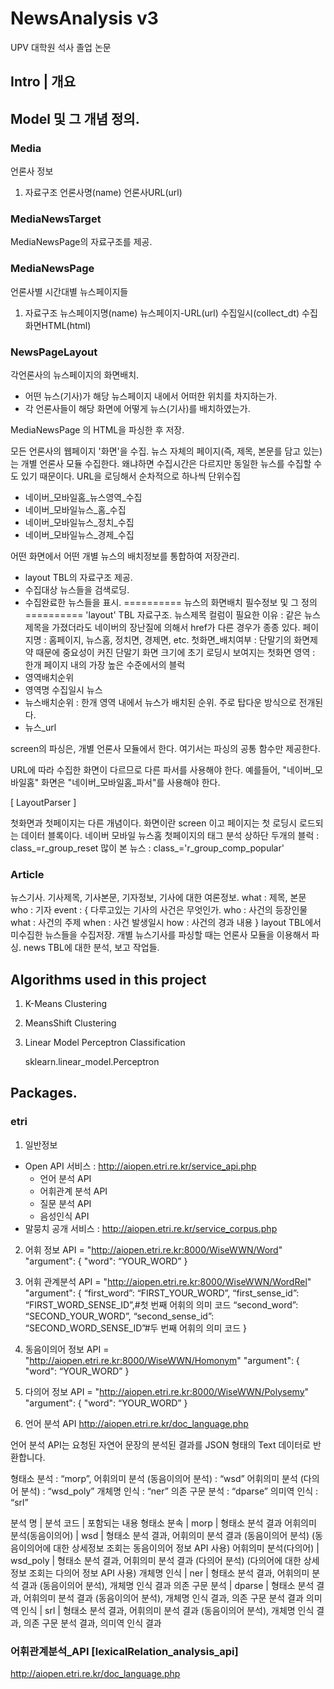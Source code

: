 <!-- #============================================================ -->
# NewsAnalysis v3
<!-- #============================================================ -->

UPV 대학원 석사 졸업 논문


<!-- #============================================================ -->
## Intro | 개요
<!-- #============================================================ -->





<!-- #============================================================ -->
## Model 및 그 개념 정의.
<!-- #============================================================ -->

### Media

언론사 정보

1. 자료구조
언론사명(name)
언론사URL(url)

### MediaNewsTarget

MediaNewsPage의 자료구조를 제공.

### MediaNewsPage

언론사별 시간대별 뉴스페이지들

1. 자료구조
뉴스페이지명(name)
뉴스페이지-URL(url)
수집일시(collect_dt)
수집화면HTML(html)

### NewsPageLayout

각언론사의 뉴스페이지의 화면배치.
- 어떤 뉴스(기사)가 해당 뉴스페이지 내에서 어떠한 위치를 차지하는가.
- 각 언론사들이 해당 화면에 어떻게 뉴스(기사)를 배치하였는가.

MediaNewsPage 의 HTML을 파싱한 후 저장.

모든 언론사의 웹페이지 '화면'을 수집.
뉴스 자체의 페이지(즉, 제목, 본문를 담고 있는)는 개별 언론사 모듈 수집한다.
왜냐하면 수집시간은 다르지만 동일한 뉴스를 수집할 수도 있기 때문이다.
URL을 로딩해서 순차적으로 하나씩 단위수집
- 네이버_모바일홈_뉴스영역_수집
- 네이버_모바일뉴스_홈_수집
- 네이버_모바일뉴스_정치_수집
- 네이버_모바일뉴스_경제_수집


어떤 화면에서 어떤 개별 뉴스의 배치정보를 통합하여 저장관리.
- layout TBL의 자료구조 제공.
- 수집대상 뉴스들을 검색로딩.
- 수집완료한 뉴스들을 표시.
========== 뉴스의 화면배치 필수정보 및 그 정의 ==========
'layout' TBL 자료구조.
뉴스제목 컬럼이 필요한 이유 : 같은 뉴스제목을 가졌더라도 네이버의 장난질에 의해서 href가 다른 경우가 종종 있다.
페이지명 : 홈페이지, 뉴스홈, 정치면, 경제면, etc.
첫화면_배치여부 : 단말기의 화면제약 때문에 중요성이 커진 단말기 화면 크기에 초기 로딩시 보여지는 첫화면
영역 : 한개 페이지 내의 가장 높은 수준에서의 블럭
- 영역배치순위
- 영역명
수집일시
뉴스
- 뉴스배치순위 : 한개 영역 내에서 뉴스가 배치된 순위. 주로 탑다운 방식으로 전개된다.
- 뉴스_url

screen의 파싱은, 개별 언론사 모듈에서 한다.
여기서는 파싱의 공통 함수만 제공한다.

URL에 따라 수집한 화면이 다르므로 다른 파서를 사용해야 한다.
예를들어, "네이버_모바일홈" 화면은 "네이버_모바일홈_파서"를 사용해야 한다.

[ LayoutParser ]

첫화면과 첫페이지는 다른 개념이다. 화면이란 screen 이고 페이지는 첫 로딩시 로드되는 데이터 블록이다.
네이버 모바일 뉴스홈 첫페이지의 태그 분석
상하단 두개의 블럭 : class_=r_group_reset
많이 본 뉴스 : class_='r_group_comp_popular'


### Article

뉴스기사.
기사제목, 기사본문, 기자정보, 기사에 대한 여론정보.
what : 제목, 본문
who : 기자
event : { 다루고있는 기사의 사건은 무엇인가.
   who : 사건의 등장인물
   what : 사건의 주제
   when : 사건 발생일시
   how : 사건의 경과 내용
}
layout TBL에서 미수집한 뉴스들을 수집저장.
개별 뉴스기사를 파싱할 때는 언론사 모듈을 이용해서 파싱.
news TBL에 대한 분석, 보고 작업들.


<!-- #============================================================ -->
## Algorithms used in this project 
<!-- #============================================================ -->

1. K-Means Clustering

2. MeansShift Clustering 

3. Linear Model Perceptron Classification 

    sklearn.linear_model.Perceptron




<!-- #============================================================ -->
## Packages.
<!-- #============================================================ -->

### etri

1. 일반정보
- Open API 서비스 : http://aiopen.etri.re.kr/service_api.php
    - 언어 분석 API
    - 어휘관계 분석 API
    - 질문 분석 API
    - 음성인식 API
- 말뭉치 공개 서비스 : http://aiopen.etri.re.kr/service_corpus.php


2. 어휘 정보 API
= "http://aiopen.etri.re.kr:8000/WiseWWN/Word"
 "argument": {
    "word": “YOUR_WORD”
}
3. 어휘 관계분석 API
= "http://aiopen.etri.re.kr:8000/WiseWWN/WordRel"
"argument": {
    “first_word”: “FIRST_YOUR_WORD”,
    “first_sense_id”: “FIRST_WORD_SENSE_ID”,#첫 번째 어휘의 의미 코드
    “second_word”: “SECOND_YOUR_WORD”,
    “second_sense_id”: “SECOND_WORD_SENSE_ID”#두 번째 어휘의 의미 코드
}
4. 동음이의어 정보 API
= "http://aiopen.etri.re.kr:8000/WiseWWN/Homonym"
 "argument": {
    "word": “YOUR_WORD”
}
5. 다의어 정보 API
= "http://aiopen.etri.re.kr:8000/WiseWWN/Polysemy"
 "argument": {
    "word": “YOUR_WORD”
}

6. 언어 분석 API
http://aiopen.etri.re.kr/doc_language.php


언어 분석 API는 요청된 자연어 문장의 분석된 결과를 JSON 형태의 Text 데이터로 반환합니다.

형태소 분석 : “morp”,
어휘의미 분석 (동음이의어 분석) : “wsd”
어휘의미 분석 (다의어 분석) : “wsd_poly”
개체명 인식 : “ner”
의존 구문 분석 : “dparse”
의미역 인식 : “srl”

분석 명 | 분석 코드 | 포함되는 내용
형태소 분속 | morp |	형태소 분석 결과
어휘의미 분석(동음이의어) | wsd | 형태소 분석 결과, 어휘의미 분석 결과 (동음이의어 분석)
(동음이의어에 대한 상세정보 조회는 동음이의어 정보 API 사용)
어휘의미 분석(다의어) | wsd_poly | 형태소 분석 결과, 어휘의미 분석 결과 (다의어 분석)
(다의어에 대한 상세정보 조회는 다의어 정보 API 사용)
개체명 인식 | ner | 형태소 분석 결과, 어휘의미 분석 결과 (동음이의어 분석), 개체명 인식 결과
의존 구문 분석 | dparse | 형태소 분석 결과, 어휘의미 분석 결과 (동음이의어 분석), 개체명 인식 결과, 의존 구문 분석 결과
의미역 인식 | srl | 형태소 분석 결과, 어휘의미 분석 결과 (동음이의어 분석), 개체명 인식 결과, 의존 구문 분석 결과, 의미역 인식 결과

### 어휘관계분석_API [lexicalRelation_analysis_api]
http://aiopen.etri.re.kr/doc_language.php

